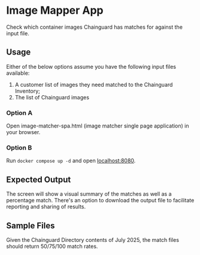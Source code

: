 # Image Mapper App
Check which container images Chainguard has matches for against the input file.
## Usage
Either of the below options assume you have the following input files available:
1. A customer list of images they need matched to the Chainguard Inventory;
2. The list of Chainguard images
### Option A
Open image-matcher-spa.html (image matcher single page application) in your browser.
### Option B
Run `docker compose up -d` and open [localhost:8080](http://localhost:8080).
## Expected Output
The screen will show a visual summary of the matches as well as a percentage match. There's an option to download the output file to facilitate reporting and sharing of results.
## Sample Files
Given the Chainguard Directory contents of July 2025, the match files should return 50/75/100 match rates.
